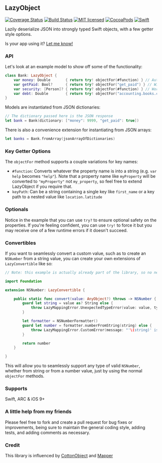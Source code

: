 ## LazyObject
[![Coverage Status](https://coveralls.io/repos/github/iwasrobbed/LazyObject/badge.svg?branch=master)](https://coveralls.io/github/iwasrobbed/LazyObject?branch=master)
[![Build Status](https://travis-ci.org/iwasrobbed/LazyObject.svg?branch=master)](https://travis-ci.org/iwasrobbed/LazyObject)
[![MIT licensed](https://img.shields.io/badge/license-MIT-blue.svg)](https://github.com/iwasrobbed/LazyObject/blob/master/LICENSE)
[![CocoaPods](https://img.shields.io/cocoapods/v/LazyObject.svg?maxAge=2592000)]()
[![Swift](https://img.shields.io/badge/language-Swift-blue.svg)](https://swift.org)

Lazily deserialize JSON into strongly typed Swift objects, with a few getter style options.

Is your app using it? [Let me know!](mailto:rob@desideratalabs.co)

### API

Let's look at an example model to show off some of the functionality:

```swift
class Bank: LazyObject {
    var money: Double       { return try! objectFor(#function) } // Automagically converts #function to a "money" string
    var getPaid: Bool?      { return try? objectFor("get_paid") } // Will be nil if called and key/value don't exist
    var security: [Person]? { return try? objectFor(#function) } // Works with arrays of other LazyObjects as well
    var debt: Double        { return try! objectFor("accounting.books.cooked") } // Nested key paths are supported 
}
```

Models are instantiated from JSON dictionaries:

```swift
// The dictionary passed here is the JSON response
let bank = Bank(dictionary: ["money": 9999, "get_paid": true])
```

There is also a convenience extension for instantiating from JSON arrays:

```swift
let banks = Bank.fromArray(jsonArrayOfDictionaries)
```

### Key Getter Options

The `objectFor` method supports a couple variations for key names:

- `#function`: Converts whatever the property name is into a string (e.g. `var help` becomes `"help"`). Note that a property name like `myProperty` will be converted to `"myProperty"` not `my_property`, so feel free to extend LazyObject if you require that.
- `keyPath`: Can be a string containing a single key like `first_name` or a key path to a nested value like `location.latitude`

### Optionals

Notice in the example that you can use `try?` to ensure optional safety on the properties. If you're feeling confident, you can use `try!` to force it but you may receive one of a few runtime errors if it doesn't succeed.

### Convertibles

If you want to seamlessly convert a custom value, such as to create an `NSNumber` from a string value, you can create your own extensions of `LazyConvertible` like so:

```swift
// Note: this example is actually already part of the library, so no need to extend NSNumber

import Foundation

extension NSNumber: LazyConvertible {

    public static func convert(value: AnyObject?) throws -> NSNumber {
        guard let string = value as? String else {
            throw LazyMappingError.UnexpectedTypeError(value: value, type: String.self)
        }

        let formatter = NSNumberFormatter()
        guard let number = formatter.numberFromString(string) else {
            throw LazyMappingError.CustomError(message: "'\(string)' is not a valid input for NSNumber instantiation")
        }

        return number
    }

}
```

This will allow you to seamlessly support any type of valid `NSNumber`, whether from string or from a number value, just by using the normal `objectFor` methods.

### Supports
Swift, ARC & iOS 9+

### A little help from my friends
Please feel free to fork and create a pull request for bug fixes or improvements, being sure to maintain the general coding style, adding tests, and adding comments as necessary.

### Credit
This library is influenced by [CottonObject](https://github.com/hermiteer/CottonObject) and [Mapper](https://github.com/lyft/mapper)